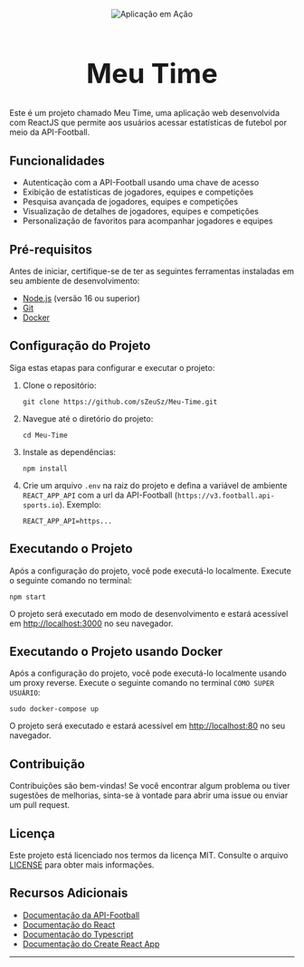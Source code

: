 <p align="center">
  <img src="ascas.gif" alt="Aplicação em Ação">
</p>

<h1 align="center" style="font-size: 48px;">Meu Time</h1>

Este é um projeto chamado Meu Time, uma aplicação web desenvolvida com ReactJS que permite aos usuários acessar estatísticas de futebol por meio da API-Football.

## Funcionalidades

- Autenticação com a API-Football usando uma chave de acesso
- Exibição de estatísticas de jogadores, equipes e competições
- Pesquisa avançada de jogadores, equipes e competições
- Visualização de detalhes de jogadores, equipes e competições
- Personalização de favoritos para acompanhar jogadores e equipes

## Pré-requisitos

Antes de iniciar, certifique-se de ter as seguintes ferramentas instaladas em seu ambiente de desenvolvimento:

- [Node.js](https://nodejs.org) (versão 16 ou superior)
- [Git](https://git-scm.com)
- [Docker](https://docs.docker.com/)

## Configuração do Projeto

Siga estas etapas para configurar e executar o projeto:

1. Clone o repositório:

   ```
   git clone https://github.com/sZeuSz/Meu-Time.git
   ```

2. Navegue até o diretório do projeto:

   ```
   cd Meu-Time
   ```

3. Instale as dependências:

   ```
   npm install
   ```

4. Crie um arquivo `.env` na raiz do projeto e defina a variável de ambiente `REACT_APP_API` com a url da API-Football (`https://v3.football.api-sports.io`). Exemplo:

   ```
   REACT_APP_API=https...
   ```

## Executando o Projeto

Após a configuração do projeto, você pode executá-lo localmente. Execute o seguinte comando no terminal:

```
npm start
```

O projeto será executado em modo de desenvolvimento e estará acessível em [http://localhost:3000](http://localhost:3000) no seu navegador.

## Executando o Projeto usando Docker

Após a configuração do projeto, você pode executá-lo localmente usando um proxy reverse. Execute o seguinte comando no terminal `COMO SUPER USUÁRIO`:

```
sudo docker-compose up
```

O projeto será executado e estará acessível em [http://localhost:80](http://localhost:80) no seu navegador.

## Contribuição

Contribuições são bem-vindas! Se você encontrar algum problema ou tiver sugestões de melhorias, sinta-se à vontade para abrir uma issue ou enviar um pull request.

## Licença

Este projeto está licenciado nos termos da licença MIT. Consulte o arquivo [LICENSE](LICENSE) para obter mais informações.

## Recursos Adicionais

- [Documentação da API-Football](https://www.api-football.com/documentation-v3)
- [Documentação do React](https://legacy.reactjs.org/docs/getting-started.html)
- [Documentação do Typescript](https://www.typescriptlang.org/docs/)
- [Documentação do Create React App](https://create-react-app.dev/docs/getting-started)

---
